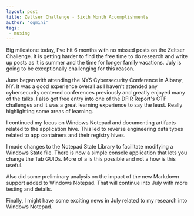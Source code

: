```yaml
---
layout: post
title: Zeltser Challenge - Sixth Month Accomplishments
author: 'ogmini'
tags:
 - musing
---
```


Big milestone today, I've hit 6 months with no missed posts on the Zeltser Challenge. It is getting harder to find the free time to do research and write up posts as it is summer and the time for longer family vacations. July is going to be exceptionally challenging for this reason. 

June began with attending the NYS Cybersecurity Conference in Albany, NY. It was a good experience overall as I haven't attended any cybersecurity centered conferences previously and greatly enjoyed many of the talks. I also got free entry into one of the DFIR Report's CTF challenges and it was a great learning experience to say the least. Really highlighting some areas of learning. 

I continued my focus on Windows Notepad and documenting artifacts related to the application hive. This led to reverse engineering data types related to app containers and their registry hives. 

I made changes to the Notepad State Library to facilitate modifying a Windows State file. There is now a simple console application that lets you change the Tab GUIDs. More of a is this possible and not a how is this useful. 

Also did some preliminary analysis on the impact of the new Markdown support added to Windows Notepad. That will continue into July with more testing and details. 

Finally, I might have some exciting news in July related to my research into Windows Notepad.